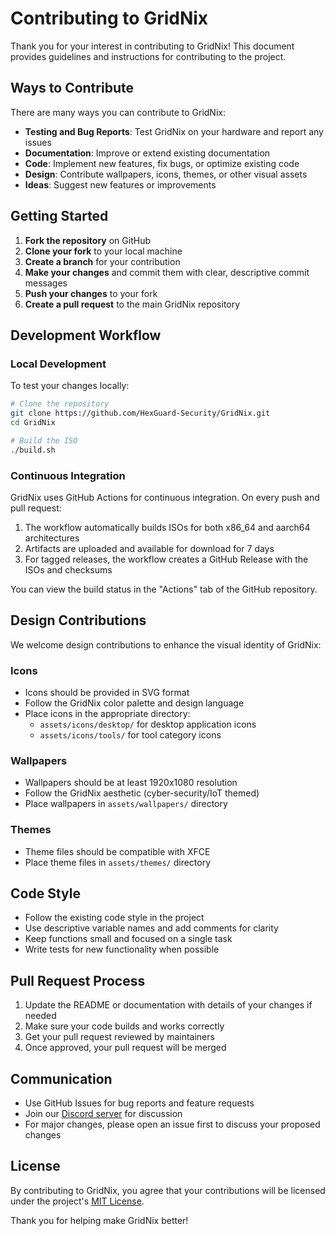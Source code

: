 # Contributing to GridNix

Thank you for your interest in contributing to GridNix! This document provides guidelines and instructions for contributing to the project.

## Ways to Contribute

There are many ways you can contribute to GridNix:

- **Testing and Bug Reports**: Test GridNix on your hardware and report any issues
- **Documentation**: Improve or extend existing documentation
- **Code**: Implement new features, fix bugs, or optimize existing code
- **Design**: Contribute wallpapers, icons, themes, or other visual assets
- **Ideas**: Suggest new features or improvements

## Getting Started

1. **Fork the repository** on GitHub
2. **Clone your fork** to your local machine
3. **Create a branch** for your contribution
4. **Make your changes** and commit them with clear, descriptive commit messages
5. **Push your changes** to your fork
6. **Create a pull request** to the main GridNix repository

## Development Workflow

### Local Development

To test your changes locally:

```bash
# Clone the repository
git clone https://github.com/HexGuard-Security/GridNix.git
cd GridNix

# Build the ISO
./build.sh
```

### Continuous Integration

GridNix uses GitHub Actions for continuous integration. On every push and pull request:

1. The workflow automatically builds ISOs for both x86_64 and aarch64 architectures
2. Artifacts are uploaded and available for download for 7 days
3. For tagged releases, the workflow creates a GitHub Release with the ISOs and checksums

You can view the build status in the "Actions" tab of the GitHub repository.

## Design Contributions

We welcome design contributions to enhance the visual identity of GridNix:

### Icons

- Icons should be provided in SVG format
- Follow the GridNix color palette and design language
- Place icons in the appropriate directory:
  - `assets/icons/desktop/` for desktop application icons
  - `assets/icons/tools/` for tool category icons

### Wallpapers

- Wallpapers should be at least 1920x1080 resolution
- Follow the GridNix aesthetic (cyber-security/IoT themed)
- Place wallpapers in `assets/wallpapers/` directory

### Themes

- Theme files should be compatible with XFCE
- Place theme files in `assets/themes/` directory

## Code Style

- Follow the existing code style in the project
- Use descriptive variable names and add comments for clarity
- Keep functions small and focused on a single task
- Write tests for new functionality when possible

## Pull Request Process

1. Update the README or documentation with details of your changes if needed
2. Make sure your code builds and works correctly
3. Get your pull request reviewed by maintainers
4. Once approved, your pull request will be merged

## Communication

- Use GitHub Issues for bug reports and feature requests
- Join our [Discord server](https://discord.gg/hexguard) for discussion
- For major changes, please open an issue first to discuss your proposed changes

## License

By contributing to GridNix, you agree that your contributions will be licensed under the project's [MIT License](LICENSE).

Thank you for helping make GridNix better!
